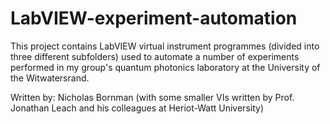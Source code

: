 # LabVIEW-experiment-automation
This project contains LabVIEW virtual instrument programmes (divided into three different subfolders) used to automate a number of experiments performed in my group's quantum photonics laboratory at the University of the Witwatersrand.

Written by: Nicholas Bornman (with some smaller VIs written by Prof. Jonathan Leach and his colleagues at Heriot-Watt University)
